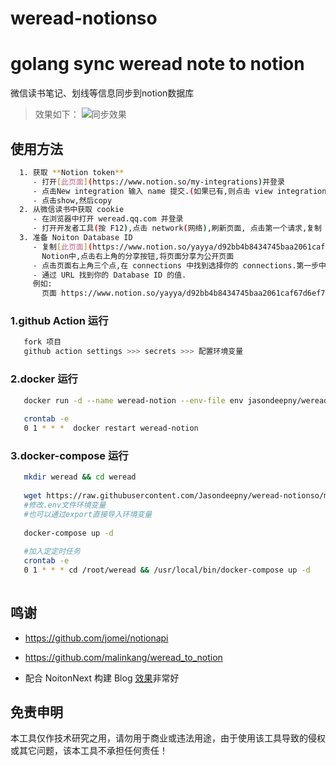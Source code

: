 # weread-notionso

# golang sync weread note to notion

微信读书笔记、划线等信息同步到notion数据库
> 效果如下：
> ![同步效果](https://markdown-mac-work-1306720256.cos.ap-guangzhou.myqcloud.com/png/AzRZUp.png)

## 使用方法

 ```bash
   1. 获取 **Notion token**
      - 打开[此页面](https://www.notion.so/my-integrations)并登录
      - 点击New integration 输入 name 提交.(如果已有,则点击 view integration)
      - 点击show,然后copy
   2. 从微信读书中获取 cookie
      - 在浏览器中打开 weread.qq.com 并登录
      - 打开开发者工具(按 F12),点击 network(网络),刷新页面, 点击第一个请求,复制 cookie 的值.
   3. 准备 Noiton Database ID
      - 复制[此页面](https://www.notion.so/yayya/d92bb4b8434745baa2061caf67d6ef7a?v=b4a5bfb89e8e44868a473179ee608851)到你的
        Notion中,点击右上角的分享按钮,将页面分享为公开页面
      - 点击页面右上角三个点,在 connections 中找到选择你的 connections.第一步中创建的 integration 的 name
      - 通过 URL 找到你的 Database ID 的值.
      例如:
        页面 https://www.notion.so/yayya/d92bb4b8434745baa2061caf67d6ef7a?v=b4a5bfb89e8e44868a473179ee60x851的ID为d92bb4b8434745baa2061caf67d6ef7a
```

### 1.github Action 运行

 ```bash
    fork 项目
    github action settings >>> secrets >>> 配置环境变量
 ```

### 2.docker 运行

 ```bash
    docker run -d --name weread-notion --env-file env jasondeepny/weread-notionso:latest
    
    crontab -e
    0 1 * * *  docker restart weread-notion
 ```

### 3.docker-compose 运行

 ```bash
    mkdir weread && cd weread
    
    wget https://raw.githubusercontent.com/Jasondeepny/weread-notionso/main/docker-compose.yml
    #修改.env文件环境变量
    #也可以通过export直接导入环境变量
    
    docker-compose up -d
    
    #加入定定时任务
    crontab -e 
    0 1 * * * cd /root/weread && /usr/local/bin/docker-compose up -d
    
 ```

## 鸣谢
- https://github.com/jomei/notionapi
- https://github.com/malinkang/weread_to_notion

- 配合 NoitonNext 构建 Blog [效果](https://yaya.run/article/1c51da0f-757a-47e5-8296-cc37798b8211)非常好

## 免责申明
本工具仅作技术研究之用，请勿用于商业或违法用途，由于使用该工具导致的侵权或其它问题，该本工具不承担任何责任！

